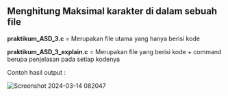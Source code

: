 ## Menghitung Maksimal karakter di dalam sebuah file
**praktikum_ASD_3.c** = Merupakan file utama yang hanya berisi kode

**praktikum_ASD_3_explain.c** = Merupakan file yang berisi kode + command berupa penjelasan pada setiap kodenya

Contoh hasil output :

![Screenshot 2024-03-14 082047](https://github.com/iniparhan/calculates-the-maximum-number-of-characters/assets/105894704/5134b009-2ebb-465b-a0e8-cfb1bb48c473)
